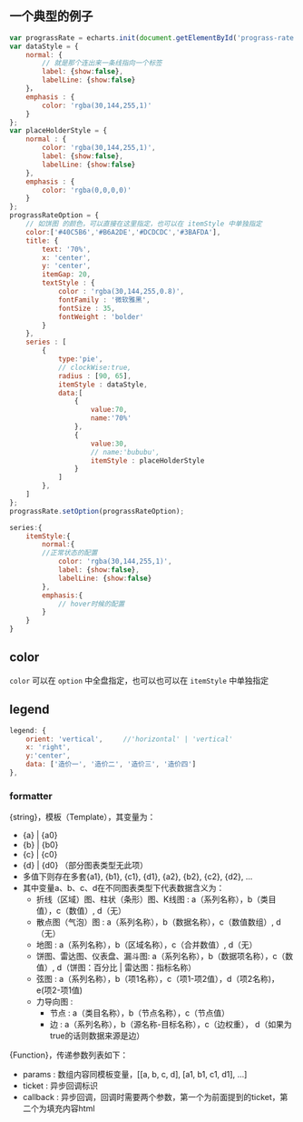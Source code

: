 ## 一个典型的例子
```javascript
var prograssRate = echarts.init(document.getElementById('prograss-rate'),theme);
var dataStyle = {
    normal: {
        // 就是那个连出来一条线指向一个标签
        label: {show:false},
        labelLine: {show:false}
    }，
    emphasis : {
        color: 'rgba(30,144,255,1)'
    }
};
var placeHolderStyle = {
    normal : {
        color: 'rgba(30,144,255,1)',
        label: {show:false},
        labelLine: {show:false}
    },
    emphasis : {
        color: 'rgba(0,0,0,0)'
    }
};
prograssRateOption = {
    // 如饼图 的颜色，可以直接在这里指定，也可以在 itemStyle 中单独指定
    color:['#40C5B6','#B6A2DE','#DCDCDC','#3BAFDA'],
    title: {
        text: '70%',
        x: 'center',
        y: 'center',
        itemGap: 20,
        textStyle : {
            color : 'rgba(30,144,255,0.8)',
            fontFamily : '微软雅黑',
            fontSize : 35,
            fontWeight : 'bolder'
        }
    },
    series : [
        {
            type:'pie',
            // clockWise:true,
            radius : [90, 65],
            itemStyle : dataStyle,
            data:[
                {
                    value:70,
                    name:'70%'
                },
                {
                    value:30,
                    // name:'bububu',
                    itemStyle : placeHolderStyle
                }
            ]
        },
    ]
};
prograssRate.setOption(prograssRateOption);
```

```javascript
series:{
    itemStyle:{
        normal:{
        //正常状态的配置
            color: 'rgba(30,144,255,1)',
            label: {show:false},
            labelLine: {show:false}
        },
        emphasis:{
            // hover时候的配置
        }
    }
}
```
## color
`color` 可以在 `option` 中全盘指定，也可以也可以在 `itemStyle` 中单独指定


## legend
```javascript
legend: {
    orient: 'vertical',     //'horizontal' | 'vertical'
    x: 'right',
    y:'center',
    data: ['造价一', '造价二', '造价三', '造价四']
},
```

### formatter

{string}，模板（Template），其变量为：
- {a} | {a0}
- {b} | {b0}
- {c} | {c0}
- {d} | {d0} （部分图表类型无此项）
- 多值下则存在多套{a1}, {b1}, {c1}, {d1}, {a2}, {b2}, {c2}, {d2}, ...
- 其中变量a、b、c、d在不同图表类型下代表数据含义为：
    - 折线（区域）图、柱状（条形）图、K线图 : a（系列名称），b（类目值），c（数值）, d（无）
    - 散点图（气泡）图 : a（系列名称），b（数据名称），c（数值数组）, d（无）
    - 地图 : a（系列名称），b（区域名称），c（合并数值）, d（无）
    - 饼图、雷达图、仪表盘、漏斗图: a（系列名称），b（数据项名称），c（数值）, d（饼图：百分比 | 雷达图：指标名称）
    - 弦图 : a（系列名称），b（项1名称），c（项1-项2值），d（项2名称)， e(项2-项1值)
    - 力导向图 :
        - 节点 : a（类目名称），b（节点名称），c（节点值）
        - 边 : a（系列名称），b（源名称-目标名称），c（边权重）， d（如果为true的话则数据来源是边）

{Function}，传递参数列表如下：
- <Array> params : 数组内容同模板变量，[[a, b, c, d], [a1, b1, c1, d1], ...]
- <String> ticket : 异步回调标识
- <Function> callback : 异步回调，回调时需要两个参数，第一个为前面提到的ticket，第二个为填充内容html